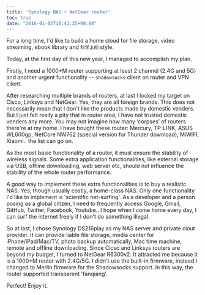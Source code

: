 ```yaml
---
title: 'Synology NAS + NetGear router'
toc: true
date: "2016-01-02T10:41:25+00:00"
---
```


For a long time, I'd like to build a home cloud for file storage, video streaming, ebook library and `科学上网` style.

Today, at the first day of this new year, I managed to accomplish my plan. 

Firstly, I need a 1000+M router supporting at least 2 channel (2.4G and 5G) and another urgent functionality -- `shadowsocks` client on router and VPN client.

After researching multiple brands of routers, at last I locked my target on Cisco, Linksys and NetGear. Yes, they are all foreign brands. This does not necessarily mean that I don't like the products made by domestic venders. But I just felt really a pity that in router area, I have not trusted domestic venders any more. You may not imagine how many ‘corpses’ of routers there're at my home. I have bought these router: Mercury, TP-LINK, ASUS WL600gp, NetCore NW762 (special version for Thunder download), MiWIFI, Xiaomi.. the list can go on.

As the most basic functionality of a router, it must ensure the stability of wireless signals. Some extra application functionalities, like external storage via USB, offline downloading, web server etc, should not influence the stability of the whole router performance.

A good way to implement these extra functionalities is to buy a realistic NAS. Yes, though usually costly, a home-class NAS. Only one functionality I'd like to implement is 'scientific net-surfing'. As a developer and a person posing as a global citizen, I need to frequently access Google, Gmail, GitHub, Twitter, Facebook, Youtube.. I hope when I come home every day, I can surf the internet freely if I don't do something illegal.

So at last, I chose Synology DS216play as my NAS server and private clout provider. It can provide liable file storage, media center for iPhone/iPad/Mac/TV, photo backup automatically, Mac time machine, remote and offline downloading. Since Cicso and Linksys routers are beyond my budget, I turned to NetGear R6300v2. It attracted me because it is a 1000+M router with 2.4G/5G. I didn't use the built-in firmware, instead I changed to Merlin firmware for the Shadowsocks support. In this way, the router supported transparent 'fanqiang'.

Perfect! Enjoy it.



